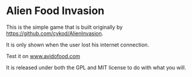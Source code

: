 Alien Food Invasion
==============
This is the simple game that is built originally by https://github.com/cykod/AlienInvasion.

It is only shown when the user lost his internet connection. 

Test it on www.avidofood.com

It is released under both the GPL and MIT license to do with what you will.
